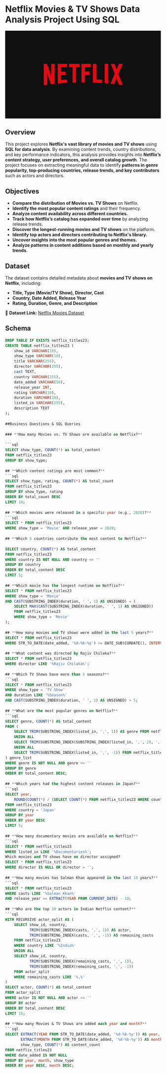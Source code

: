 # Netflix Movies & TV Shows Data Analysis Project Using SQL

![Netflix SQL Project](https://github.com/halyna2300/Netflix_SQL_Project/raw/main/IMG_8405.jpeg)

## Overview  
This project explores **Netflix's vast library of movies and TV shows** using **SQL for data analysis**. By examining content trends, country distributions, and key performance indicators, this analysis provides insights into **Netflix’s content strategy, user preferences, and overall catalog growth**. The project focuses on extracting meaningful data to identify **patterns in genre popularity, top-producing countries, release trends, and key contributors** such as actors and directors.  

## Objectives
- **Compare the distribution of Movies vs. TV Shows** on Netflix.  
- **Identify the most popular content ratings** and their frequency.  
- **Analyze content availability across different countries.**  
- **Track how Netflix’s catalog has expanded over time** by analyzing release trends.  
- **Discover the longest-running movies and TV shows** on the platform.  
- **Identify top actors and directors contributing to Netflix's library.**  
- **Uncover insights into the most popular genres and themes.**  
- **Analyze patterns in content additions based on monthly and yearly trends.**  

## **Dataset**  
The dataset contains detailed metadata about **movies and TV shows on Netflix**, including:  
- **Title, Type (Movie/TV Show), Director, Cast**  
- **Country, Date Added, Release Year**  
- **Rating, Duration, Genre, and Description**  

🔗 **Dataset Link:** [Netflix Movies Dataset](https://www.kaggle.com/datasets/shivamb/netflix-shows)  

## **Schema**  
```sql
DROP TABLE IF EXISTS netflix_titles23;
CREATE TABLE netflix_titles23 (
    show_id VARCHAR(10),
    show_type VARCHAR(10),
    title VARCHAR(255),
    director VARCHAR(255),
    cast TEXT,
    country VARCHAR(255),
    date_added VARCHAR(50),
    release_year INT,
    rating VARCHAR(10),
    duration VARCHAR(20),
    listed_in VARCHAR(255),
    description TEXT
);

##Business Questions & SQL Queries

### **How many Movies vs. TV Shows are available on Netflix?**

```sql
SELECT show_type, COUNT(*) as total_content
FROM netflix_titles23
GROUP BY show_type;

## **Which content ratings are most common?**
```sql
SELECT show_type, rating, COUNT(*) AS total_count
FROM netflix_titles23
GROUP BY show_type, rating
ORDER BY total_count DESC
LIMIT 10;

## **Which movies were released in a specific year (e.g., 2020)?**
```sql
SELECT * FROM netflix_titles23
WHERE show_type = 'Movie' AND release_year = 2020;

## **Which 5 countries contribute the most content to Netflix?**

SELECT country, COUNT(*) AS total_content
FROM netflix_titles23
WHERE country IS NOT NULL AND country <> ''
GROUP BY country
ORDER BY total_content DESC
LIMIT 5;

## **Which movie has the longest runtime on Netflix?**
SELECT * FROM netflix_titles23
WHERE show_type = 'Movie' 
AND CAST(SUBSTRING_INDEX(duration, ' ', 1) AS UNSIGNED) = (
    SELECT MAX(CAST(SUBSTRING_INDEX(duration, ' ', 1) AS UNSIGNED)) 
    FROM netflix_titles23
    WHERE show_type = 'Movie'
);

## **How many movies and TV shows were added in the last 5 years?**
SELECT * FROM netflix_titles23
WHERE STR_TO_DATE(date_added, '%d-%b-%y') >= DATE_SUB(CURDATE(), INTERVAL 5 YEAR);

## **What content was directed by Rajiv Chilaka?**
SELECT * FROM netflix_titles23
WHERE director LIKE '%Rajiv Chilaka%';

## **Which TV Shows have more than 5 seasons?**
```sql
SELECT * FROM netflix_titles23
WHERE show_type = 'TV Show'
AND duration LIKE '%Season%'
AND CAST(SUBSTRING_INDEX(duration, ' ', 1) AS UNSIGNED) > 5;

## **What are the most popular genres on Netflix?**
```sql
SELECT genre, COUNT(*) AS total_content
FROM (
    SELECT TRIM(SUBSTRING_INDEX(listed_in, ',', 1)) AS genre FROM netflix_titles23 
    UNION ALL 
    SELECT TRIM(SUBSTRING_INDEX(SUBSTRING_INDEX(listed_in, ',', 2), ',', -1)) FROM netflix_titles23 
    UNION ALL 
    SELECT TRIM(SUBSTRING_INDEX(listed_in, ',', -1)) FROM netflix_titles23
) genre_list
WHERE genre IS NOT NULL AND genre <> ''
GROUP BY genre
ORDER BY total_content DESC;

## **Which years had the highest content releases in Japan?**
```sql
SELECT year, 
    ROUND(COUNT(*) / (SELECT COUNT(*) FROM netflix_titles23 WHERE country = 'Japan') * 100, 2) AS avg_content_per_year
FROM netflix_titles23
WHERE country = 'Japan'
GROUP BY year
ORDER BY year DESC
LIMIT 5;

## **How many documentary movies are available on Netflix?**
```sql
SELECT * FROM netflix_titles23
WHERE listed_in LIKE '%Documentaries%';
Which movies and TV shows have no director assigned?
SELECT * FROM netflix_titles23
WHERE director IS NULL OR director = '';

## **How many movies has Salman Khan appeared in the last 10 years?**
```sql
SELECT * FROM netflix_titles23
WHERE casts LIKE '%Salman Khan%' 
AND release_year >= EXTRACT(YEAR FROM CURRENT_DATE) - 10;

## **Who are the top 10 actors in Indian Netflix content?**
```sql
WITH RECURSIVE actor_split AS (
    SELECT show_id, country, 
           TRIM(SUBSTRING_INDEX(casts, ',', 1)) AS actor, 
           TRIM(SUBSTRING_INDEX(casts, ',', -1)) AS remaining_casts 
    FROM netflix_titles23 
    WHERE country LIKE '%India%' 
    UNION ALL 
    SELECT show_id, country, 
           TRIM(SUBSTRING_INDEX(remaining_casts, ',', 1)), 
           TRIM(SUBSTRING_INDEX(remaining_casts, ',', -1)) 
    FROM actor_split 
    WHERE remaining_casts LIKE '%,%'
) 
SELECT actor, COUNT(*) AS total_content 
FROM actor_split 
WHERE actor IS NOT NULL AND actor <> '' 
GROUP BY actor 
ORDER BY total_content DESC 
LIMIT 10;

## **How many Movies & TV Shows are added each year and month?**
```sql
SELECT EXTRACT(YEAR FROM STR_TO_DATE(date_added, '%d-%b-%y')) AS year,
       EXTRACT(MONTH FROM STR_TO_DATE(date_added, '%d-%b-%y')) AS month,
       show_type, COUNT(*) AS content_count
FROM netflix_titles23
WHERE date_added IS NOT NULL
GROUP BY year, month, show_type
ORDER BY year DESC, month DESC;
